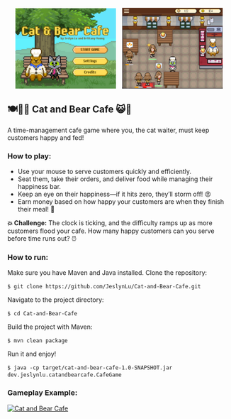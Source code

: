 <p align="center">
  <img src="src/main/resources/images/gameIntro.png" alt="Game Intro" style="width: 45%; margin-right: 10px;">
  <img src="src/main/resources/images/gamePlay.png" alt="Game Play" style="width: 45%;">
</p>

## 🍽️🧑‍🍳 Cat and Bear Cafe 😺🐻
A time-management cafe game where you, the cat waiter, must keep customers happy and fed! 

### How to play:
- Use your mouse to serve customers quickly and efficiently.
- Seat them, take their orders, and deliver food while managing their happiness bar.
- Keep an eye on their happiness—if it hits zero, they’ll storm off! 😡
- Earn money based on how happy your customers are when they finish their meal! 💸

**💥 Challenge:**
The clock is ticking, and the difficulty ramps up as more customers flood your cafe. How many happy customers can you serve before time runs out? ⏰

### How to run:
Make sure you have Maven and Java installed. Clone the repository:
 ```
 $ git clone https://github.com/JeslynLu/Cat-and-Bear-Cafe.git
``` 
Navigate to the project directory:
``` 
$ cd Cat-and-Bear-Cafe
```
Build the project with Maven:
``` 
$ mvn clean package
``` 
Run it and enjoy!
``` 
$ java -cp target/cat-and-bear-cafe-1.0-SNAPSHOT.jar dev.jeslynlu.catandbearcafe.CafeGame
``` 
### Gameplay Example:
[![Cat and Bear Cafe](https://img.youtube.com/vi/EQ1OAXI9--8/0.jpg)](https://www.youtube.com/shorts/EQ1OAXI9--8)
